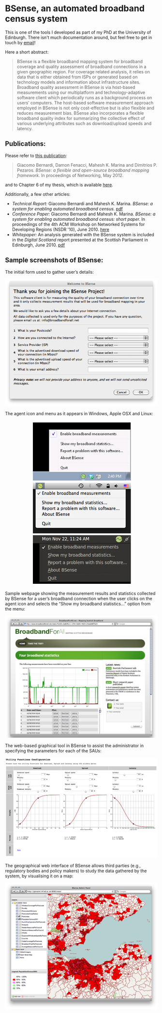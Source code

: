 # BSense, an automated broadband census system
This is one of the tools I developed as part of my PhD at the University of Edinburgh. There isn't much documentation around, but feel free to get in touch by [email](mailto:mino@minux.it)!

Here a short abstract:
> BSense is a flexible broadband mapping system for broadband coverage and quality assessment of broadband connections in a given geographic region. For coverage related analysis, it relies on data that is either obtained from ISPs or generated based on technology
models and information about infrastructure sites. Broadband quality assessment in BSense is via host-based measurements using our multiplatform and technology-adaptive software client which periodically runs as a background process on users’ computers. The host-based software measurement approach employed in BSense is not only cost-effective but is also flexible and reduces measurement bias. BSense also incorporates a flexible broadband quality index for summarizing the collective effect of various underlying attributes such as download/upload speeds and latency.

## Publications:
Please refer to [this publication](https://link.springer.com/chapter/10.1007/978-3-642-30045-5_26):
> Giacomo Bernardi, Damon Fenacci, Mahesh K. Marina and Dimitrios P. Pezaros. *BSense: a flexible and open-source broadband mapping framework.* In proceedings of Networking, May 2012. 

and to Chapter 6 of my thesis, which is available [here](https://www.era.lib.ed.ac.uk/handle/1842/6241?show=full).

Additionally, a few other articles:
- *Technical Report:* Giacomo Bernardi and Mahesh K. Marina. *BSense: a system for enabling automated broadband census.* [pdf](https://minux.it/publications/BSense-techreport.pdf)
- *Conference Paper:* Giacomo Bernardi and Mahesh K. Marina. *BSense: a system for enabling automated broadband census: short paper.* In proceedings of the 4th ACM Workshop on Networked Systems for Developing Regions (NSDR '10), June 2010. [here](http://dl.acm.org/citation.cfm?id=1836010)
- *Whitepaper:* An analysis generated with the BSense system is included in the *Digital Scotland* report presented at the Scottish Parliament in Edinburgh, June 2010. [pdf](https://minux.it/publications/Digital-Scotland.pdf)

## Sample screenshots of BSense:
The initial form used to gather user’s details:
<p align="center"><img src="https://raw.githubusercontent.com/mino98/bsense/master/screenshots/screenshot_form.png"></p>

The agent icon and menu as it appears in Windows, Apple OSX and Linux:
<p align="center"><img src="https://raw.githubusercontent.com/mino98/bsense/master/screenshots/screenshot_menu.png"></p>

Sample webpage showing the measurement results and statistics collected by BSense for a user’s broadband connection when the user clicks on the agent icon and selects the “Show my broadband statistics...” option from the menu:
<p align="center"><img src="https://raw.githubusercontent.com/mino98/bsense/master/screenshots/screenshot_stats.png"></p>

The web-based graphical tool in BSense to assist the administrator in specifying the parameters for each of the SAUs:
<p align="center"><img src="https://raw.githubusercontent.com/mino98/bsense/master/screenshots/GuiUtilityFunction.png"></p>

The geographical web interface of BSense allows third parties (e.g., regulatory bodies and policy makers) to study the data gathered by the system, by visualising it on a map:
<p align="center"><img src="https://raw.githubusercontent.com/mino98/bsense/master/screenshots/screenshot_geo.png"></p>
